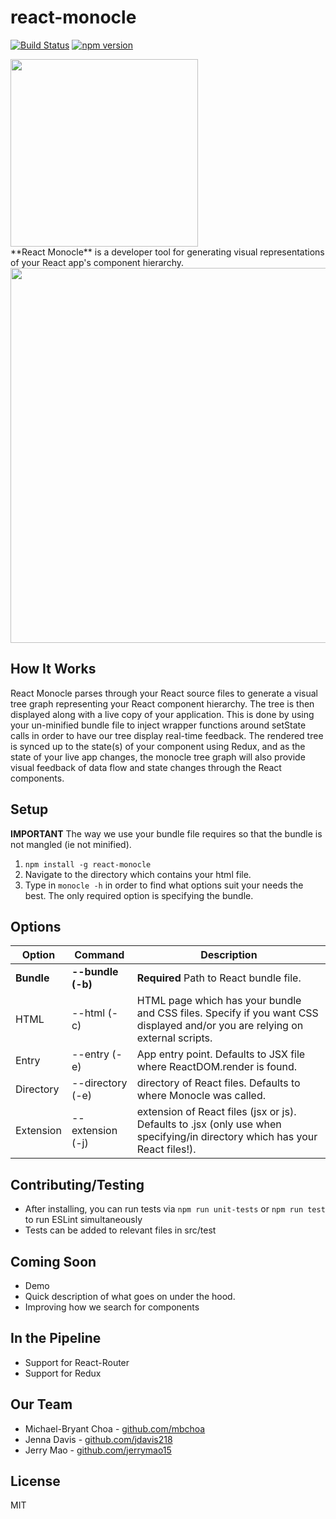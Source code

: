 # react-monocle
[![Build Status](https://travis-ci.org/team-gryff/react-monocle.svg?branch=master)](https://travis-ci.org/team-gryff/react-monocle) [![npm version](https://badge.fury.io/js/react-monocle.svg)](https://badge.fury.io/js/react-monocle)

<img src="react/assets/logo.png" width="300"/>

</br>
**React Monocle** is a developer tool for generating visual representations of your React app's component hierarchy.

</br>
<img src="demo.gif" width="600"/>

## How It Works
React Monocle parses through your React source files to generate a visual tree graph representing your React component hierarchy. 
The tree is then displayed along with a live copy of your application. 
This is done by using your un-minified bundle file to inject wrapper functions around setState calls in order to have our tree display real-time feedback.
The rendered tree is synced up to the state(s) of your component using Redux, and as the state of your live app changes, the monocle tree graph will also provide visual feedback of data flow and state changes through the React components.

## Setup
**IMPORTANT** The way we use your bundle file requires so that the bundle is not mangled (ie not minified).

1. ```npm install -g react-monocle```
2. Navigate to the directory which contains your html file.
3. Type in ```monocle -h``` in order to find what options suit your needs the best. The only required option is specifying the bundle.


## Options

| Option     | Command           | Description                                                                                                                  |
-------------|-------------------|------------------------------------------------------------------------------------------------------------------------------|
| **Bundle** | **--bundle (-b)** | **Required** Path to React bundle file.                                                                                      |
| HTML       | --html (-c)       | HTML page which has your bundle and CSS files. Specify if you want CSS displayed and/or you are relying on external scripts. |
| Entry      | --entry (-e)      | App entry point. Defaults to JSX file where ReactDOM.render is found.                                                        |
| Directory  | --directory (-e)  | directory of React files. Defaults to where Monocle was called.                                                              |
| Extension  | --extension (-j)  | extension of React files (jsx or js). Defaults to .jsx (only use when specifying/in directory which has your React files!).  |

## Contributing/Testing

* After installing, you can run tests via ```npm run unit-tests``` or ```npm run test``` to run ESLint simultaneously
* Tests can be added to relevant files in src/test

## Coming Soon

* Demo
* Quick description of what goes on under the hood.
* Improving how we search for components

## In the Pipeline

* Support for React-Router
* Support for Redux



## Our Team
* Michael-Bryant Choa - [github.com/mbchoa](https://github.com/mbchoa)
* Jenna Davis - [github.com/jdavis218](https://github.com/jdavis218)
* Jerry Mao - [github.com/jerrymao15](https://github.com/jerrymao15)

## License
MIT

